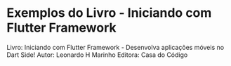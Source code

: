 # Exemplos do Livro - Iniciando com Flutter Framework
Livro: Iniciando com Flutter Framework - Desenvolva aplicações móveis no Dart Side! 
Autor: Leonardo H Marinho
Editora: Casa do Código
